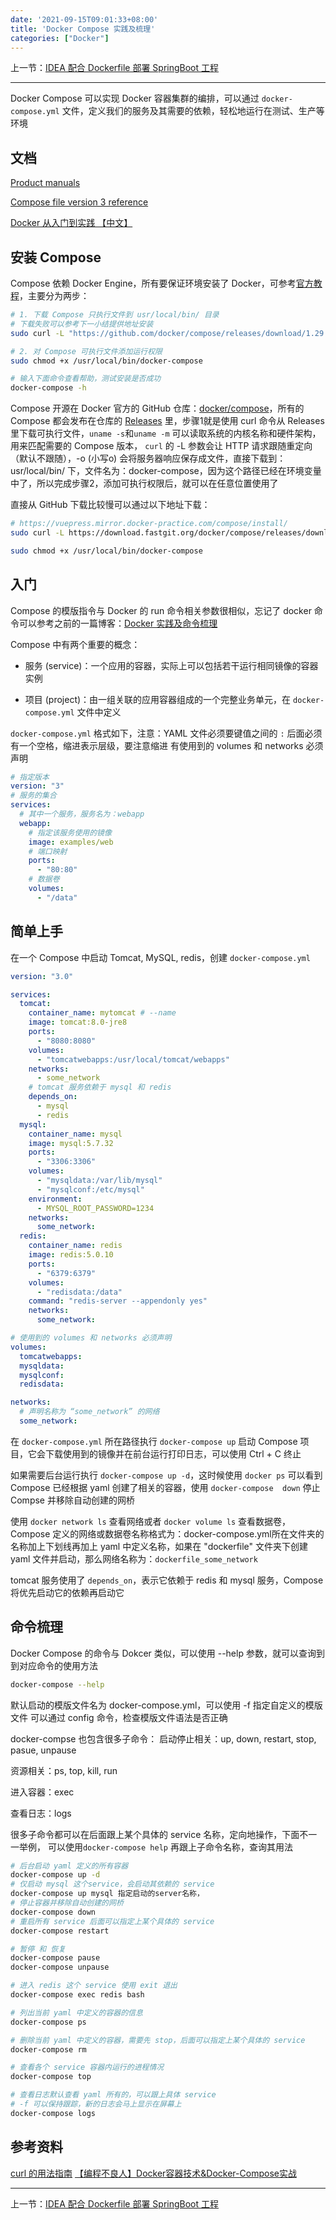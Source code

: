 ```yaml
---
date: '2021-09-15T09:01:33+08:00'
title: 'Docker Compose 实践及梳理'
categories: ["Docker"]
---
```



上一节：[IDEA 配合 Dockerfile 部署 SpringBoot 工程](https://www.cnblogs.com/aaronlinv/p/15228488.html)

---
Docker Compose 可以实现 Docker 容器集群的编排，可以通过 `docker-compose.yml` 文件，定义我们的服务及其需要的依赖，轻松地运行在测试、生产等环境

## 文档
[Product manuals](https://docs.docker.com/compose/)

[Compose file version 3 reference](https://docs.docker.com/compose/compose-file/compose-file-v3/)

[Docker 从入门到实践 【中文】](https://vuepress.mirror.docker-practice.com/compose/introduction/)

## 安装 Compose
Compose 依赖 Docker Engine，所有要保证环境安装了 Docker，可参考[官方教程](https://docs.docker.com/compose/install/)，主要分为两步：

```bash
# 1. 下载 Compose 只执行文件到 usr/local/bin/ 目录
# 下载失败可以参考下一小结提供地址安装
sudo curl -L "https://github.com/docker/compose/releases/download/1.29.2/docker-compose-$(uname -s)-$(uname -m)" -o /usr/local/bin/docker-compose

# 2. 对 Compose 可执行文件添加运行权限
sudo chmod +x /usr/local/bin/docker-compose

# 输入下面命令查看帮助，测试安装是否成功
docker-compose -h
```
Compose 开源在 Docker 官方的 GitHub 仓库：[docker/compose](https://github.com/docker/compose)，所有的 Compose 都会发布在仓库的 [Releases](https://github.com/docker/compose/releases) 里，步骤1就是使用 curl 命令从 Releases 里下载可执行文件，`uname -s`和`uname -m` 可以读取系统的内核名称和硬件架构，用来匹配需要的 Compose 版本， `curl` 的 -L 参数会让 HTTP 请求跟随重定向（默认不跟随），-o (小写o) 会将服务器响应保存成文件，直接下载到：usr/local/bin/ 下，文件名为：docker-compose，因为这个路径已经在环境变量中了，所以完成步骤2，添加可执行权限后，就可以在任意位置使用了

直接从 GitHub 下载比较慢可以通过以下地址下载：
```bash
# https://vuepress.mirror.docker-practice.com/compose/install/
sudo curl -L https://download.fastgit.org/docker/compose/releases/download/1.27.4/docker-compose-`uname -s`-`uname -m` -o /usr/local/bin/docker-compose

sudo chmod +x /usr/local/bin/docker-compose
```

## 入门
Compose 的模版指令与 Docker 的 run 命令相关参数很相似，忘记了 docker 命令可以参考之前的一篇博客：[Docker 实践及命令梳理](https://www.cnblogs.com/aaronlinv/p/15130730.html)

Compose 中有两个重要的概念：
- 服务 (service)：一个应用的容器，实际上可以包括若干运行相同镜像的容器实例

- 项目 (project)：由一组关联的应用容器组成的一个完整业务单元，在 `docker-compose.yml` 文件中定义

`docker-compose.yml` 格式如下，注意：YAML 文件必须要键值之间的 `:` 后面必须有一个空格，缩进表示层级，要注意缩进
有使用到的 volumes 和 networks 必须声明

```yaml
# 指定版本
version: "3"
# 服务的集合
services:
  # 其中一个服务，服务名为：webapp
  webapp:
    # 指定该服务使用的镜像
    image: examples/web
    # 端口映射
    ports:
      - "80:80"
    # 数据卷
    volumes:
      - "/data"
```

## 简单上手
在一个 Compose 中启动 Tomcat, MySQL, redis，创建 `docker-compose.yml`
```yaml
version: "3.0"

services:
  tomcat:
    container_name: mytomcat # --name
    image: tomcat:8.0-jre8
    ports:
      - "8080:8080"
    volumes:
      - "tomcatwebapps:/usr/local/tomcat/webapps"
    networks:
      - some_network
    # tomcat 服务依赖于 mysql 和 redis
    depends_on:
      - mysql
      - redis
  mysql:
    container_name: mysql
    image: mysql:5.7.32
    ports:
      - "3306:3306"
    volumes:
      - "mysqldata:/var/lib/mysql"
      - "mysqlconf:/etc/mysql"
    environment:
      - MYSQL_ROOT_PASSWORD=1234
    networks:
      some_network:
  redis:
    container_name: redis
    image: redis:5.0.10
    ports:
      - "6379:6379"
    volumes:
      - "redisdata:/data"
    command: "redis-server --appendonly yes"
    networks:
      some_network:

# 使用到的 volumes 和 networks 必须声明
volumes:
  tomcatwebapps: 
  mysqldata:
  mysqlconf:
  redisdata: 

networks:
  # 声明名称为 “some_network” 的网络
  some_network:
```
在 `docker-compose.yml` 所在路径执行 `docker-compose up` 启动 Compose 项目，它会下载使用到的镜像并在前台运行打印日志，可以使用 Ctrl + C 终止

如果需要后台运行执行 `docker-compose up -d`，这时候使用 `docker ps` 可以看到 Compose 已经根据 yaml 创建了相关的容器，使用 `docker-compose  down` 停止 Compse 并移除自动创建的网桥


使用 `docker network ls` 查看网络或者 `docker volume ls` 查看数据卷，Compose 定义的网络或数据卷名称格式为：docker-compose.yml所在文件夹的名称加上下划线再加上 yaml 中定义名称，如果在 "dockerfile" 文件夹下创建 yaml 文件并启动，那么网络名称为：`dockerfile_some_network`


tomcat 服务使用了 `depends_on`，表示它依赖于 redis 和 mysql 服务，Compose 将优先启动它的依赖再启动它

## 命令梳理
Docker Compose 的命令与 Dokcer 类似，可以使用 --help 参数，就可以查询到到对应命令的使用方法
```bash
docker-compose --help
```
默认启动的模版文件名为 docker-compose.yml，可以使用 -f 指定自定义的模版文件
可以通过 config 命令，检查模版文件语法是否正确

docker-compse 也包含很多子命令：
启动停止相关：up, down, restart, stop, pasue, unpause

资源相关：ps, top, kill, run

进入容器：exec

查看日志：logs

很多子命令都可以在后面跟上某个具体的 service 名称，定向地操作，下面不一一举例，
可以使用`docker-compose help` 再跟上子命令名称，查询其用法

```bash
# 后台启动 yaml 定义的所有容器
docker-compose up -d
# 仅启动 mysql 这个service，会启动其依赖的 service
docker-compose up mysql 指定启动的server名称，
# 停止容器并移除自动创建的网桥
docker-compose down 
# 重启所有 service 后面可以指定上某个具体的 service
docker-compose restart

# 暂停 和 恢复
docker-compose pause
docker-compose unpause

# 进入 redis 这个 service 使用 exit 退出
docker-compose exec redis bash

# 列出当前 yaml 中定义的容器的信息
docker-compose ps

# 删除当前 yaml 中定义的容器，需要先 stop，后面可以指定上某个具体的 service
docker-compose rm

# 查看各个 service 容器内运行的进程情况
docker-compose top

# 查看日志默认查看 yaml 所有的，可以跟上具体 service
# -f 可以保持跟踪，新的日志会马上显示在屏幕上
docker-compose logs
```

## 参考资料
[curl 的用法指南](https://www.ruanyifeng.com/blog/2019/09/curl-reference.html)
[【编程不良人】Docker容器技术&Docker-Compose实战](https://www.bilibili.com/video/BV1ZT4y1K75K)

---
上一节：[IDEA 配合 Dockerfile 部署 SpringBoot 工程](https://www.cnblogs.com/aaronlinv/p/15228488.html)